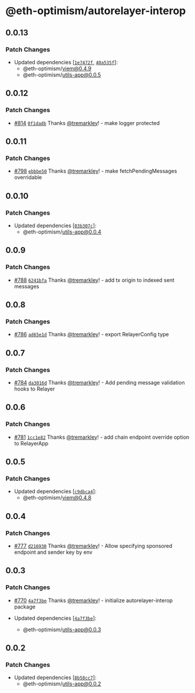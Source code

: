 # @eth-optimism/autorelayer-interop

## 0.0.13

### Patch Changes

- Updated dependencies [[`1e7472f`](https://github.com/ethereum-optimism/ecosystem/commit/1e7472f0582288583b5e6807892025f12172092a), [`40a535f`](https://github.com/ethereum-optimism/ecosystem/commit/40a535fb51f751cf0db265b4c26fb2f1badf6f46)]:
  - @eth-optimism/viem@0.4.9
  - @eth-optimism/utils-app@0.0.5

## 0.0.12

### Patch Changes

- [#814](https://github.com/ethereum-optimism/ecosystem/pull/814) [`0f1dadb`](https://github.com/ethereum-optimism/ecosystem/commit/0f1dadb349cff4576f6a88881be8a2fe29df271c) Thanks [@tremarkley](https://github.com/tremarkley)! - make logger protected

## 0.0.11

### Patch Changes

- [#798](https://github.com/ethereum-optimism/ecosystem/pull/798) [`ebbbe50`](https://github.com/ethereum-optimism/ecosystem/commit/ebbbe50d8e014b7507afa0b8d8102a06ce5024d3) Thanks [@tremarkley](https://github.com/tremarkley)! - make fetchPendingMessages overridable

## 0.0.10

### Patch Changes

- Updated dependencies [[`03b307c`](https://github.com/ethereum-optimism/ecosystem/commit/03b307c9744beb834746182f402bc8f1705c8ea4)]:
  - @eth-optimism/utils-app@0.0.4

## 0.0.9

### Patch Changes

- [#788](https://github.com/ethereum-optimism/ecosystem/pull/788) [`6241bfa`](https://github.com/ethereum-optimism/ecosystem/commit/6241bfab30a3e297b67b8249e2937ffeba48535e) Thanks [@tremarkley](https://github.com/tremarkley)! - add tx origin to indexed sent messages

## 0.0.8

### Patch Changes

- [#786](https://github.com/ethereum-optimism/ecosystem/pull/786) [`ad65e1d`](https://github.com/ethereum-optimism/ecosystem/commit/ad65e1d44415099871f7dd1d4886f92bcc8fe0ce) Thanks [@tremarkley](https://github.com/tremarkley)! - export RelayerConfig type

## 0.0.7

### Patch Changes

- [#784](https://github.com/ethereum-optimism/ecosystem/pull/784) [`da3016d`](https://github.com/ethereum-optimism/ecosystem/commit/da3016d639fd95304ab81363c2c9db96bf7d046b) Thanks [@tremarkley](https://github.com/tremarkley)! - Add pending message validation hooks to Relayer

## 0.0.6

### Patch Changes

- [#781](https://github.com/ethereum-optimism/ecosystem/pull/781) [`1cc1e82`](https://github.com/ethereum-optimism/ecosystem/commit/1cc1e82488fa1d8e3eb2f6a8e950186a07cce457) Thanks [@tremarkley](https://github.com/tremarkley)! - add chain endpoint override option to RelayerApp

## 0.0.5

### Patch Changes

- Updated dependencies [[`c9dbca4`](https://github.com/ethereum-optimism/ecosystem/commit/c9dbca401eed763eb20b05437e3e460cdaadd711)]:
  - @eth-optimism/viem@0.4.8

## 0.0.4

### Patch Changes

- [#777](https://github.com/ethereum-optimism/ecosystem/pull/777) [`d216930`](https://github.com/ethereum-optimism/ecosystem/commit/d216930f1d1cd72144a4da7d199c30c06bde3abb) Thanks [@tremarkley](https://github.com/tremarkley)! - Allow specifying sponsored endpoint and sender key by env

## 0.0.3

### Patch Changes

- [#770](https://github.com/ethereum-optimism/ecosystem/pull/770) [`4a7f3be`](https://github.com/ethereum-optimism/ecosystem/commit/4a7f3be47fd7ebef846341c499588bdcb2a00773) Thanks [@tremarkley](https://github.com/tremarkley)! - initialize autorelayer-interop package

- Updated dependencies [[`4a7f3be`](https://github.com/ethereum-optimism/ecosystem/commit/4a7f3be47fd7ebef846341c499588bdcb2a00773)]:
  - @eth-optimism/utils-app@0.0.3

## 0.0.2

### Patch Changes

- Updated dependencies [[`8b58cc7`](https://github.com/ethereum-optimism/ecosystem/commit/8b58cc7e852d066561f1e680fca5d29a2dd318b1)]:
  - @eth-optimism/utils-app@0.0.2
